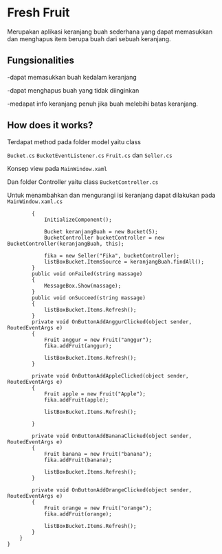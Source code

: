 ﻿# Fresh Fruit
Merupakan aplikasi keranjang buah sederhana yang dapat memasukkan dan menghapus item berupa buah dari sebuah keranjang.

## Fungsionalities
-dapat memasukkan buah kedalam keranjang 

-dapat menghapus buah yang tidak diinginkan

-medapat info keranjang penuh jika buah melebihi batas keranjang.

## How does it works?
Terdapat method pada folder model yaitu class 

```Bucket.cs``` ```BucketEventListener.cs``` ```Fruit.cs``` dan ```Seller.cs```

Konsep view pada ```MainWindow.xaml```

Dan folder Controller yaitu class ```BucketController.cs```

Untuk menambahkan dan mengurangi isi keranjang dapat dilakukan pada ```MainWindow.xaml.cs```

``` public MainWindow()
        {
            InitializeComponent();

            Bucket keranjangBuah = new Bucket(5);
            BucketController bucketController = new BucketController(keranjangBuah, this);

            fika = new Seller("Fika", bucketController);
            listBoxBucket.ItemsSource = keranjangBuah.findAll();
        }
        public void onFailed(string massage)
        {
            MessageBox.Show(massage);
        }
        public void onSucceed(string massage)
        {
            listBoxBucket.Items.Refresh();
        }
        private void OnButtonAddAnggurClicked(object sender, RoutedEventArgs e)
        {
            Fruit anggur = new Fruit("anggur");
            fika.addFruit(anggur);

            listBoxBucket.Items.Refresh();
        }

        private void OnButtonAddAppleClicked(object sender, RoutedEventArgs e)
        {
            Fruit apple = new Fruit("Apple");
            fika.addFruit(apple);

            listBoxBucket.Items.Refresh();

        }

        private void OnButtonAddBananaClicked(object sender, RoutedEventArgs e)
        {
            Fruit banana = new Fruit("banana");
            fika.addFruit(banana);

            listBoxBucket.Items.Refresh();
        }

        private void OnButtonAddOrangeClicked(object sender, RoutedEventArgs e)
        {
            Fruit orange = new Fruit("orange");
            fika.addFruit(orange);

            listBoxBucket.Items.Refresh();
        }
    }
}
```

